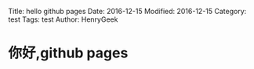 Title: hello github pages
Date: 2016-12-15
Modified: 2016-12-15
Category: test
Tags: test
Author: HenryGeek

# 你好,github pages
